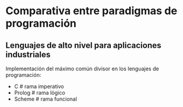 # Comparativa entre paradigmas de programación
## Lenguajes de alto nivel para aplicaciones industriales

Implementación del máximo común divisor en los lenguajes de programación:

  * C            # rama imperativo
  * Prolog       # rama lógico
  * Scheme       # rama funcional
